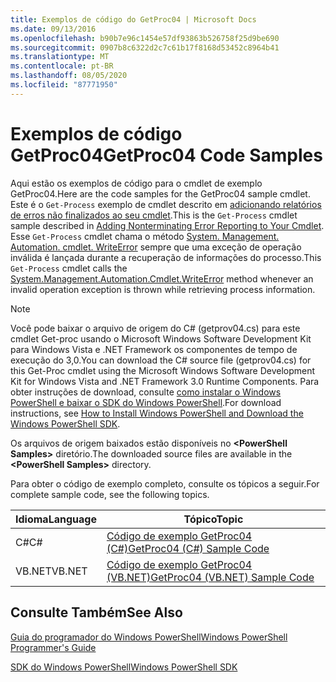 ```yaml
---
title: Exemplos de código do GetProc04 | Microsoft Docs
ms.date: 09/13/2016
ms.openlocfilehash: b90b7e96c1454e57df93863b526758f25d9be690
ms.sourcegitcommit: 0907b8c6322d2c7c61b17f8168d53452c8964b41
ms.translationtype: MT
ms.contentlocale: pt-BR
ms.lasthandoff: 08/05/2020
ms.locfileid: "87771950"
---
```

# <a name="getproc04-code-samples"></a><span data-ttu-id="cce66-102">Exemplos de código GetProc04</span><span class="sxs-lookup"><span data-stu-id="cce66-102">GetProc04 Code Samples</span></span>

<span data-ttu-id="cce66-103">Aqui estão os exemplos de código para o cmdlet de exemplo GetProc04.</span><span class="sxs-lookup"><span data-stu-id="cce66-103">Here are the code samples for the GetProc04 sample cmdlet.</span></span> <span data-ttu-id="cce66-104">Este é o `Get-Process` exemplo de cmdlet descrito em [adicionando relatórios de erros não finalizados ao seu cmdlet](../cmdlet/adding-non-terminating-error-reporting-to-your-cmdlet.md).</span><span class="sxs-lookup"><span data-stu-id="cce66-104">This is the `Get-Process` cmdlet sample described in [Adding Nonterminating Error Reporting to Your Cmdlet](../cmdlet/adding-non-terminating-error-reporting-to-your-cmdlet.md).</span></span> <span data-ttu-id="cce66-105">Esse `Get-Process` cmdlet chama o método [System. Management. Automation. cmdlet. WriteError](/dotnet/api/System.Management.Automation.Cmdlet.WriteError) sempre que uma exceção de operação inválida é lançada durante a recuperação de informações do processo.</span><span class="sxs-lookup"><span data-stu-id="cce66-105">This `Get-Process` cmdlet calls the [System.Management.Automation.Cmdlet.WriteError](/dotnet/api/System.Management.Automation.Cmdlet.WriteError) method whenever an invalid operation exception is thrown while retrieving process information.</span></span>

> [!NOTE]
> <span data-ttu-id="cce66-106">Você pode baixar o arquivo de origem do C# (getprov04.cs) para este cmdlet Get-proc usando o Microsoft Windows Software Development Kit para Windows Vista e .NET Framework os componentes de tempo de execução do 3,0.</span><span class="sxs-lookup"><span data-stu-id="cce66-106">You can download the C# source file (getprov04.cs) for this Get-Proc cmdlet using the Microsoft Windows Software Development Kit for Windows Vista and .NET Framework 3.0 Runtime Components.</span></span> <span data-ttu-id="cce66-107">Para obter instruções de download, consulte [como instalar o Windows PowerShell e baixar o SDK do Windows PowerShell](/powershell/scripting/developer/installing-the-windows-powershell-sdk).</span><span class="sxs-lookup"><span data-stu-id="cce66-107">For download instructions, see [How to Install Windows PowerShell and Download the Windows PowerShell SDK](/powershell/scripting/developer/installing-the-windows-powershell-sdk).</span></span>
>
> <span data-ttu-id="cce66-108">Os arquivos de origem baixados estão disponíveis no **\<PowerShell Samples>** diretório.</span><span class="sxs-lookup"><span data-stu-id="cce66-108">The downloaded source files are available in the **\<PowerShell Samples>** directory.</span></span>

<span data-ttu-id="cce66-109">Para obter o código de exemplo completo, consulte os tópicos a seguir.</span><span class="sxs-lookup"><span data-stu-id="cce66-109">For complete sample code, see the following topics.</span></span>

|<span data-ttu-id="cce66-110">Idioma</span><span class="sxs-lookup"><span data-stu-id="cce66-110">Language</span></span>|<span data-ttu-id="cce66-111">Tópico</span><span class="sxs-lookup"><span data-stu-id="cce66-111">Topic</span></span>|
|--------------|-----------|
|<span data-ttu-id="cce66-112">C#</span><span class="sxs-lookup"><span data-stu-id="cce66-112">C#</span></span>|[<span data-ttu-id="cce66-113">Código de exemplo GetProc04 (C#)</span><span class="sxs-lookup"><span data-stu-id="cce66-113">GetProc04 (C#) Sample Code</span></span>](./getproc04-csharp-sample-code.md)|
|<span data-ttu-id="cce66-114">VB.NET</span><span class="sxs-lookup"><span data-stu-id="cce66-114">VB.NET</span></span>|[<span data-ttu-id="cce66-115">Código de exemplo GetProc04 (VB.NET)</span><span class="sxs-lookup"><span data-stu-id="cce66-115">GetProc04 (VB.NET) Sample Code</span></span>](./getproc04-vb-net-sample-code.md)|

## <a name="see-also"></a><span data-ttu-id="cce66-116">Consulte Também</span><span class="sxs-lookup"><span data-stu-id="cce66-116">See Also</span></span>

[<span data-ttu-id="cce66-117">Guia do programador do Windows PowerShell</span><span class="sxs-lookup"><span data-stu-id="cce66-117">Windows PowerShell Programmer's Guide</span></span>](./windows-powershell-programmer-s-guide.md)

[<span data-ttu-id="cce66-118">SDK do Windows PowerShell</span><span class="sxs-lookup"><span data-stu-id="cce66-118">Windows PowerShell SDK</span></span>](../windows-powershell-reference.md)
